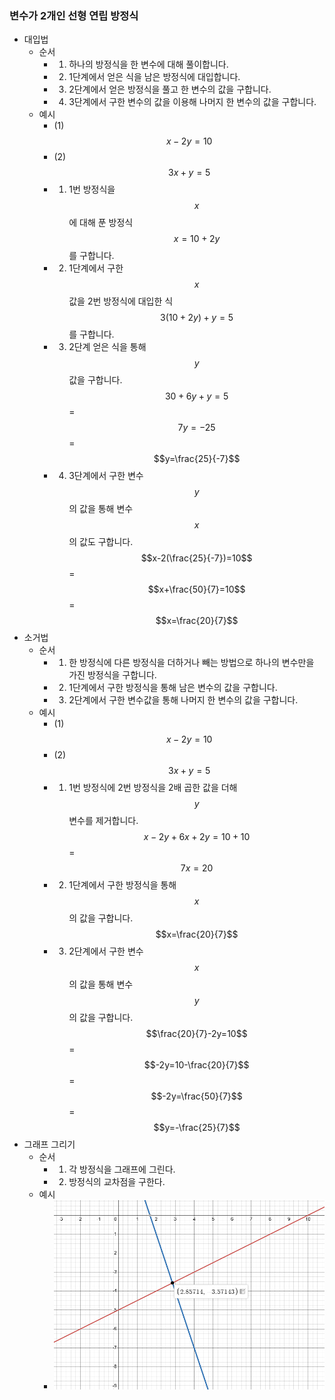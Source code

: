 ### 변수가 2개인 선형 연립 방정식
- 대입법
  - 순서
    - 1. 하나의 방정식을 한 변수에 대해 풀이합니다.
    - 2. 1단계에서 얻은 식을 남은 방정식에 대입합니다.
    - 3. 2단계에서 얻은 방정식을 풀고 한 변수의 값을 구합니다.
    - 4. 3단계에서 구한 변수의 값을 이용해 나머지 한 변수의 값을 구합니다.
  - 예시
    - (1) $$x-2y=10$$
    - (2) $$3x+y=5$$
    - 1. 1번 방정식을 $$x$$에 대해 푼 방정식 $$x=10+2y$$를 구합니다.
    - 2. 1단계에서 구한 $$x$$ 값을 2번 방정식에 대입한 식 $$3(10+2y)+y=5$$를 구합니다.
    - 3. 2단계 얻은 식을 통해 $$y$$ 값을 구합니다.
    $$30+6y+y=5$$
    = $$7y=-25$$
    = $$y=\frac{25}{-7}$$
    - 4. 3단계에서 구한 변수 $$y$$의 값을 통해 변수 $$x$$의 값도 구합니다.
    $$x-2(\frac{25}{-7})=10$$
    =$$x+\frac{50}{7}=10$$
    =$$x=\frac{20}{7}$$
- 소거법
  - 순서
    - 1. 한 방정식에 다른 방정식을 더하거나 빼는 방법으로 하나의 변수만을 가진 방정식을 구합니다.
    - 2. 1단계에서 구한 방정식을 통해 남은 변수의 값을 구합니다.
    - 3. 2단계에서 구한 변수값을 통해 나머지 한 변수의 값을 구합니다.
  - 예시
    - (1) $$x-2y=10$$
    - (2) $$3x+y=5$$
    - 1. 1번 방정식에 2번 방정식을 2배 곱한 값을 더해 $$y$$ 변수를 제거합니다.
    $$x-2y+6x+2y=10+10$$
    =$$7x=20$$
    - 2. 1단계에서 구한 방정식을 통해 $$x$$의 값을 구합니다.
    $$x=\frac{20}{7}$$
    - 3. 2단계에서 구한 변수 $$x$$의 값을 통해 변수 $$y$$의 값을 구합니다.
    $$\frac{20}{7}-2y=10$$
    =$$-2y=10-\frac{20}{7}$$
    =$$-2y=\frac{50}{7}$$
    =$$y=-\frac{25}{7}$$
- 그래프 그리기
  - 순서
    - 1. 각 방정식을 그래프에 그린다.
    - 2. 방정식의 교차점을 구한다.
  - 예시
    - ![alt text](../images/선형대수학-단일%20행령%20연산-그래프%20그리기%20예시.png)